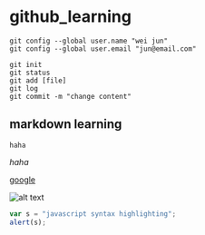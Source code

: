 # github_learning
    git config --global user.name "wei jun"
    git config --global user.email "jun@email.com"

    git init
    git status
    git add [file]
    git log
    git commit -m "change content"
    
## markdown learning
    haha

*haha*


[google](https://www.google.com.tw/ "GOOGLE LINK")

![alt text](https://i.ytimg.com/vi/YCaGYUIfdy4/maxresdefault.jpg "picture by google")

```javascript 
var s = "javascript syntax highlighting";
alert(s);
```
